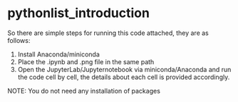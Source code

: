 # pythonlist_introduction
So there are simple steps for running this code attached, they are as follows:
1. Install Anaconda/miniconda
2. Place the .ipynb and .png file in the same path
3. Open the JupyterLab/Jupyternotebook via miniconda/Anaconda and run the code cell by cell, the details about each cell is provided accordingly.

NOTE: You do not need any installation of packages
